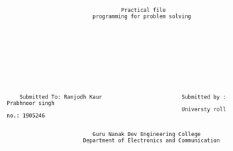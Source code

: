                                         Practical file
                               programming for problem solving            
                 
                 
                 
                 
                 
                 
                 
                 
                 
                 
                 
                 
        Submitted To: Ranjodh Kaur                         Submitted by : Prabhnoor singh      
                                                           Universty roll no.: 1905246
                                                           
                                  
                               Guru Nanak Dev Engineering College  
                            Department of Electronics and Communication
